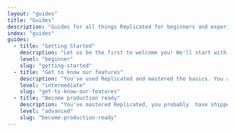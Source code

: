 ```yaml
---
layout: "guides"
title: "Guides"
description: "Guides for all things Replicated for beginners and experienced users alike."
index: "guides"
guides: 
  - title: "Getting Started"
    description: "Let us be the first to welcome you! We'll start with core concepts and terminology and then get you set up to create and license your first application."
    level: "beginner"
    slug: "getting-started"
  - title: "Get to know our features"
    description: "You've used Replicated and mastered the basics. You are familiar with all of the core concepts and terminology and have probably shipped at least one application."
    level: "intermediate"
    slug: "get-to-know-our-features"
  - title: "Become production ready"
    description: "You've mastered Replicated, you probably  have shipped multiple applications and are familiar with some of our more advanced features."
    level: "advanced"
    slug: "become-production-ready"
---
```

